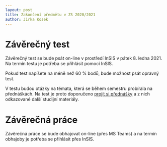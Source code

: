 ```yaml
---
layout: post
title: Zakončení předmětu v ZS 2020/2021
author: Jirka Kosek
---
```


# Závěrečný test

Závěrečný test se bude psát on-line v prostředí InSIS
v pátek 8. ledna 2021. Na termín testu je potřeba se přihlásit pomocí InSIS.

Pokud test napíšete na méně než 60 % bodů, bude možnost psát opravný
test.

V testu budou otázky na témata, která se během semestru probírala na
přednáškách. Na test je proto doporučeno
[projít si přednášky](/prednasky/) a z nich odkazované další studijní
materiály.

# Závěrečná práce

Závěrečná práce se bude obhajovat on-line (přes MS Teams) a na termín
obhajoby je potřeba se přihlásit přes InSIS.


